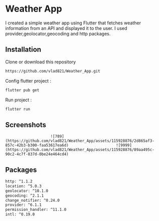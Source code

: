
# Weather App

I created a simple weather app using Flutter that fetches weather information from an API and displayed it to the user. I used provider,geolocator,geocoding and http packages.


## Installation

Clone or download this repository

```bash
https://github.com/vlad821/Weather_App.git
```
Config flutter project :

```bash
flutter pub get
```
Run project :

```bash
flutter run
```  
## Screenshots
                        ![789](https://github.com/vlad821/Weather_App/assets/115928876/2d865af3-857c-42b3-b300-faa53617ea6d)                     ![9999](https://github.com/vlad821/Weather_App/assets/115928876/89aa495c-90c2-4c7f-837d-0be24e464cd4)
                            
## Packages 
  ```bash
  http: ^1.1.2
  location: ^5.0.3
  geolocator: ^10.1.0
  geocoding: ^2.1.1
  change_notifier: ^0.24.0
  provider: ^6.1.1
  permission_handler: ^11.1.0
  intl: ^0.19.0
  ```

